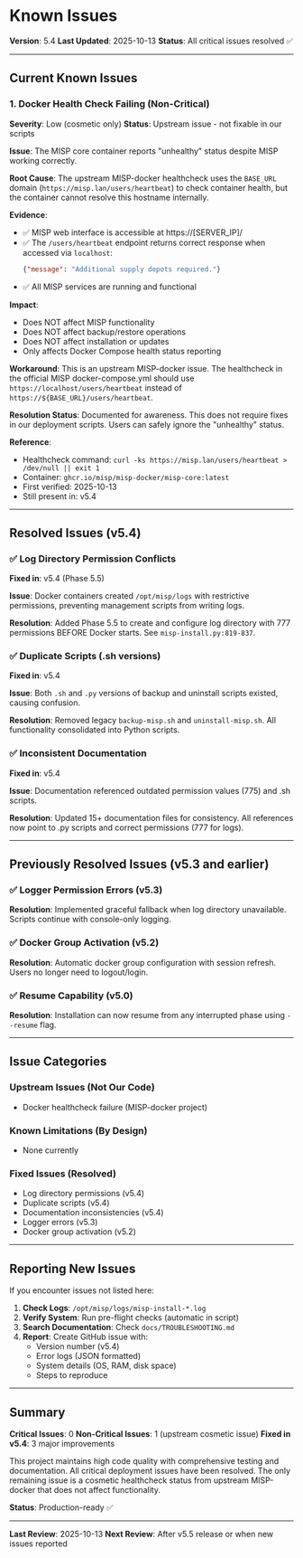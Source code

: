 # Known Issues

**Version**: 5.4
**Last Updated**: 2025-10-13
**Status**: All critical issues resolved ✅

---

## Current Known Issues

### 1. Docker Health Check Failing (Non-Critical)

**Severity**: Low (cosmetic only)
**Status**: Upstream issue - not fixable in our scripts

**Issue**: The MISP core container reports "unhealthy" status despite MISP working correctly.

**Root Cause**: The upstream MISP-docker healthcheck uses the `BASE_URL` domain (`https://misp.lan/users/heartbeat`) to check container health, but the container cannot resolve this hostname internally.

**Evidence**:
- ✅ MISP web interface is accessible at https://[SERVER_IP]/
- ✅ The `/users/heartbeat` endpoint returns correct response when accessed via `localhost`:
  ```json
  {"message": "Additional supply depots required."}
  ```
- ✅ All MISP services are running and functional

**Impact**:
- Does NOT affect MISP functionality
- Does NOT affect backup/restore operations
- Does NOT affect installation or updates
- Only affects Docker Compose health status reporting

**Workaround**: This is an upstream MISP-docker issue. The healthcheck in the official MISP docker-compose.yml should use `https://localhost/users/heartbeat` instead of `https://${BASE_URL}/users/heartbeat`.

**Resolution Status**: Documented for awareness. This does not require fixes in our deployment scripts. Users can safely ignore the "unhealthy" status.

**Reference**:
- Healthcheck command: `curl -ks https://misp.lan/users/heartbeat > /dev/null || exit 1`
- Container: `ghcr.io/misp/misp-docker/misp-core:latest`
- First verified: 2025-10-13
- Still present in: v5.4

---

## Resolved Issues (v5.4)

### ✅ Log Directory Permission Conflicts
**Fixed in**: v5.4 (Phase 5.5)

**Issue**: Docker containers created `/opt/misp/logs` with restrictive permissions, preventing management scripts from writing logs.

**Resolution**: Added Phase 5.5 to create and configure log directory with 777 permissions BEFORE Docker starts. See `misp-install.py:819-837`.

### ✅ Duplicate Scripts (.sh versions)
**Fixed in**: v5.4

**Issue**: Both `.sh` and `.py` versions of backup and uninstall scripts existed, causing confusion.

**Resolution**: Removed legacy `backup-misp.sh` and `uninstall-misp.sh`. All functionality consolidated into Python scripts.

### ✅ Inconsistent Documentation
**Fixed in**: v5.4

**Issue**: Documentation referenced outdated permission values (775) and .sh scripts.

**Resolution**: Updated 15+ documentation files for consistency. All references now point to .py scripts and correct permissions (777 for logs).

---

## Previously Resolved Issues (v5.3 and earlier)

### ✅ Logger Permission Errors (v5.3)
**Resolution**: Implemented graceful fallback when log directory unavailable. Scripts continue with console-only logging.

### ✅ Docker Group Activation (v5.2)
**Resolution**: Automatic docker group configuration with session refresh. Users no longer need to logout/login.

### ✅ Resume Capability (v5.0)
**Resolution**: Installation can now resume from any interrupted phase using `--resume` flag.

---

## Issue Categories

### Upstream Issues (Not Our Code)
- Docker healthcheck failure (MISP-docker project)

### Known Limitations (By Design)
- None currently

### Fixed Issues (Resolved)
- Log directory permissions (v5.4)
- Duplicate scripts (v5.4)
- Documentation inconsistencies (v5.4)
- Logger errors (v5.3)
- Docker group activation (v5.2)

---

## Reporting New Issues

If you encounter issues not listed here:

1. **Check Logs**: `/opt/misp/logs/misp-install-*.log`
2. **Verify System**: Run pre-flight checks (automatic in script)
3. **Search Documentation**: Check `docs/TROUBLESHOOTING.md`
4. **Report**: Create GitHub issue with:
   - Version number (v5.4)
   - Error logs (JSON formatted)
   - System details (OS, RAM, disk space)
   - Steps to reproduce

---

## Summary

**Critical Issues**: 0
**Non-Critical Issues**: 1 (upstream cosmetic issue)
**Fixed in v5.4**: 3 major improvements

This project maintains high code quality with comprehensive testing and documentation. All critical deployment issues have been resolved. The only remaining issue is a cosmetic healthcheck status from upstream MISP-docker that does not affect functionality.

**Status**: Production-ready ✅

---

**Last Review**: 2025-10-13
**Next Review**: After v5.5 release or when new issues reported
